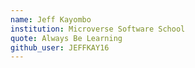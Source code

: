 ```yaml
---
name: Jeff Kayombo
institution: Microverse Software School
quote: Always Be Learning
github_user: JEFFKAY16
---
```


